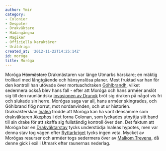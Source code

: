 ```yaml
---
author: Ymir
category:
- Colonier
- Despoter
- Drakväktare
- Hädangångna
- Magiker
- Officiella karaktärer
- Uråldriga
created_at: '2012-11-22T14:25:14Z'
id: moróga
title: Moróga
---
```

Moróga ~~Häxmästare~~ Drakmästaren var länge Utmarks härskare; en mäktig trollkarl med långtgående och hänsynslösa planer. Mest fruktad var han för den kontroll han utövade över mortuachdraken [Góhlbrandh], vilket sedermera också blev hans fall - efter att Moróga och hans arméer anslöt sig till den raunländska [invasionen av Drunok] bröt sig draken på något vis fri och slukade sin herre. Morógas saga var all, hans arméer skingrades, och Góhlbrand flög norrut, mot nordanvinden, och ut ur historien. Drakväkterskan [Inalea] trodde att Moróga kan ha varit densamme som drakväktaren [Akephos] i det forna Colonan, som lyckades utnyttja sitt band till sin drake för att skaffa sig fullständig kontroll över den. Det faktum att Moróga bar en [Drakväktarstav] tycks understödja Inaleas hypotes, men var denna stav tog vägen efter [Ryttarkriget][invasionen av Drunok] tycks ingen veta.
Mycket av Morógas resurser och arméer togs sedermera över av [Malkom Trevena], då denne gick i exil i Utmark efter raunernas nederlag.

  [Góhlbrandh]: Góhlbrandh
  [invasionen av Drunok]: Ryttarkriget
  [Inalea]: Inalea_thal_Astran
  [Akephos]: Akephos
  [Drakväktarstav]: Drakväktarstav
  [Malkom Trevena]: Malkom_Trevena